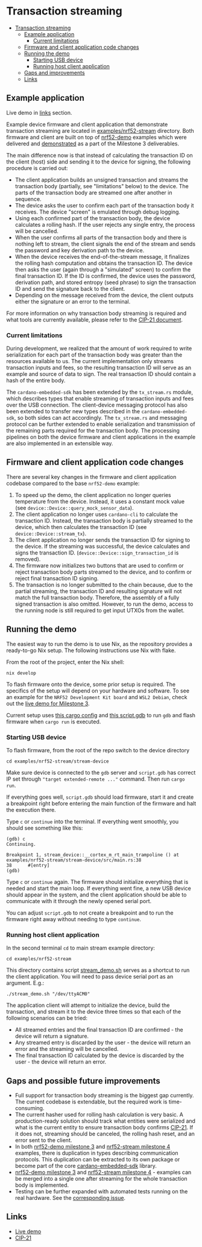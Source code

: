 # Transaction streaming

- [Transaction streaming](#transaction-streaming)
  - [Example application](#example-application)
    - [Current limitations](#current-limitations)
  - [Firmware and client application code changes](#firmware-and-client-application-code-changes)
  - [Running the demo](#running-the-demo)
    - [Starting USB device](#starting-usb-device)
    - [Running host client application](#running-host-client-application)
  - [Gaps and improvements](#gaps-and-improvements)
  - [Links](#links)

## Example application

Live demo in [links](#links) section.

Example device firmware and client application that demonstrate transaction streaming are located in [examples/nrf52-stream](./examples/nrf52-stream/) directory. Both firmware and client are built on top of [nrf52-demo](./examples/nrf52-demo/) examples which were delivered and [demonstrated](https://drive.google.com/drive/folders/1P8kPAvXWtOB8tDGSoNAiuJpSlz0tRNEs) as a part of the Milestone 3 deliverables.

The main difference now is that instead of calculating the transaction ID on the client (host) side and sending it to the device for signing, the following procedure is carried out:

- The client application builds an unsigned transaction and streams the transaction body (partially, see "limitations" below) to the device. The parts of the transaction body are streamed one after another in sequence.
- The device asks the user to confirm each part of the transaction body it receives. The device "screen" is emulated through debug logging.
- Using each confirmed part of the transaction body, the device calculates a rolling hash. If the user rejects any single entry, the process will be cancelled.
- When the user confirms all parts of the transaction body and there is nothing left to stream, the client signals the end of the stream and sends the password and key derivation path to the device.
- When the device receives the end-of-the-stream message, it finalizes the rolling hash computation and obtains the transaction ID. The device then asks the user (again through a "simulated" screen) to confirm the final transaction ID. If the ID is confirmed, the device uses the password, derivation path, and stored entropy (seed phrase) to sign the transaction ID and send the signature back to the client.
- Depending on the message received from the device, the client outputs either the signature or an error to the terminal.

For more information on why transaction body streaming is required and what tools are currently available, please refer to the [CIP-21 document](https://cips.cardano.org/cips/cip21/).

### Current limitations

During development, we realized that the amount of work required to write serialization for each part of the transaction body was greater than the resources available to us. The current implementation only streams transaction inputs and fees, so the resulting transaction ID will serve as an example and source of data to sign. The real transaction ID should contain a hash of the entire body.

The `cardano-embedded-sdk` has been extended by the `tx_stream.rs` module, which describes types that enable streaming of transaction inputs and fees over the USB connection. The client-device messaging protocol has also been extended to transfer new types described in the `cardano-embedded-sdk`, so both sides can act accordingly. The `tx_stream.rs` and messaging protocol can be further extended to enable serialization and transmission of the remaining parts required for the transaction body. The processing pipelines on both the device firmware and client applications in the example are also implemented in an extensible way.

## Firmware and client application code changes

There are several key changes in the firmware and client application codebase compared to the base `nrf52-demo` example:

1. To speed up the demo, the client application no longer queries temperature from the device. Instead, it uses a constant mock value (see `device::Device::query_mock_sensor_data`).
2. The client application no longer uses `cardano-cli` to calculate the transaction ID. Instead, the transaction body is partially streamed to the device, which then calculates the transaction ID (see `device::Device::stream_tx`).
3. The client application no longer sends the transaction ID for signing to the device. If the streaming was successful, the device calculates and signs the transaction ID. (`device::Device::sign_transaction_id` is removed).
4. The firmware now initializes two buttons that are used to confirm or reject transaction body parts streamed to the device, and to confirm or reject final transaction ID signing.
5. The transaction is no longer submitted to the chain because, due to the partial streaming, the transaction ID and resulting signature will not match the full transaction body. Therefore, the assembly of a fully signed transaction is also omitted. However, to run the demo, access to the running node is still required to get input UTXOs from the wallet.

## Running the demo

The easiest way to run the demo is to use Nix, as the repository provides a ready-to-go Nix setup. The following instructions use Nix with flake.

From the root of the project, enter the Nix shell:

```shell
nix develop
```

To flash firmware onto the device, some prior setup is required. The specifics of the setup will depend on your hardware and software. To see an example for the `NRF52 Development Kit board` and `WSL2 Debian`, check out the [live demo for Milestone 3](https://drive.google.com/drive/folders/1P8kPAvXWtOB8tDGSoNAiuJpSlz0tRNEs).

Current setup uses [this cargo config](./examples/nrf52-stream/stream-device/.cargo/config.toml) and [this script.gdb](./examples/nrf52-stream/stream-device/script.gdb) to run `gdb` and flash firmware when `cargo run` is executed.

### Starting USB device

To flash firmware, from the root of the repo switch to the device directory

```shell
cd examples/nrf52-stream/stream-device
```

Make sure device is connected to the `gdb` server and `script.gdb` has correct IP set through `"target extended-remote ..."` command. Then run `cargo run`.

If everything goes well, `script.gdb` should load firmware, start it and create a breakpoint right before entering the main function of the firmware and halt the execution there.

Type `c` or `continue` into the terminal. If everything went smoothly, you should see something like this:

```shell
(gdb) c
Continuing.

Breakpoint 1, stream_device::__cortex_m_rt_main_trampoline () at examples/nrf52-stream/stream-device/src/main.rs:38
38      #[entry]
(gdb) 
```

Type `c` or `continue` again. The firmware should initialize everything that is needed and start the main loop. If everything went fine, a new USB device should appear in the system, and the client application should be able to communicate with it through the newly opened serial port.

You can adjust `script.gdb` to not create a breakpoint and to run the firmware right away without needing to type `continue`.

### Running host client application

In the second terminal `cd` to main stream example directory:

```shell
cd examples/nrf52-stream
```

This directory contains script [stream_demo.sh](./examples/nrf52-stream/stream_demo.sh) serves as a shortcut to run the client application. You will need to pass device serial port as an argument. E.g.:

```shell
./stream_demo.sh "/dev/ttyACM0"
```

The application client will attempt to initialize the device, build the transaction, and stream it to the device three times so that each of the following scenarios can be tried:

- All streamed entries and the final transaction ID are confirmed - the device will return a signature.
- Any streamed entry is discarded by the user - the device will return an error and the streaming will be cancelled.
- The final transaction ID calculated by the device is discarded by the user - the device will return an error.

## Gaps and possible future improvements

- Full support for transaction body streaming is the biggest gap currently. The current codebase is extendable, but the required work is time-consuming.
- The current hasher used for rolling hash calculation is very basic. A production-ready solution should track what entities were serialized and what is the current entity to ensure transaction body confirms [CIP-21](https://cips.cardano.org/cips/cip21/). If it does not, streaming should be canceled, the rolling hash reset, and an error sent to the client.
- In both [nrf52-demo milestone 3](./examples/nrf52-demo/) and [nrf52-stream milestone 4](./examples/nrf52-stream/) examples, there is duplication in types describing communication protocols. This duplication can be extracted to its own package or become part of the core [cardano-embedded-sdk](./cardano-embedded-sdk/) library.
- [nrf52-demo milestone 3](./examples/nrf52-demo/) and [nrf52-stream milestone 4](./examples/nrf52-stream/) - examples can be merged into a single one after streaming for the whole transaction body is implemented.
- Testing can be further expanded with automated tests running on the real hardware. See the [corresponding issue](https://github.com/mlabs-haskell/embedano/issues/31).

## Links

- [Live demo](https://drive.google.com/drive/folders/1T7fvXyYRIQkTNdeAHwGr6hjAfevlB6pb?usp=drive_link)
- [CIP-21](https://cips.cardano.org/cips/cip21/)
